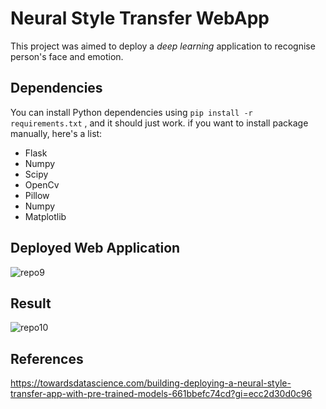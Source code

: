 # Neural Style Transfer WebApp

This project was aimed to deploy a *deep learning* application to recognise person's face and emotion.


## Dependencies

You can install Python dependencies using ``` pip install -r requirements.txt ``` , and it should just work. if you want to install package manually, here's a list:

 - Flask 
 - Numpy
 - Scipy
 - OpenCv
 - Pillow
 - Numpy
 - Matplotlib


## Deployed Web Application

![repo9](https://user-images.githubusercontent.com/64823050/129597088-9a005314-1101-43cb-83e2-dcbb0886b23d.jpg)



## Result

![repo10](https://user-images.githubusercontent.com/64823050/129594939-c8959a58-1d2d-4307-b2ab-ab3351cc3030.jpg)


## References

https://towardsdatascience.com/building-deploying-a-neural-style-transfer-app-with-pre-trained-models-661bbefc74cd?gi=ecc2d30d0c96

